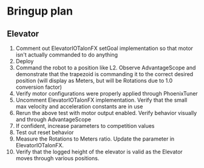 # Bringup plan

## Elevator
1. Comment out ElevatorIOTalonFX setGoal implementation so that motor isn't actually commanded to do anything
1. Deploy
1. Command the robot to a position like L2. Observe AdvantageScope and demonstrate that the trapezoid is commanding it to the correct desired position (will display as Meters, but will be Rotations due to 1.0 conversion factor)
1. Verify motor configurations were properly applied through PhoenixTuner
1. Uncomment ElevatorIOTalonFX implementation. Verify that the small max velocity and acceleration constants are in use
1. Rerun the above test with motor output enabled. Verify behavior visually and through AdvantageScope
1. If confident, increase parameters to competition values
1. Test out reset behavior
1. Measure the Rotations to Meters ratio. Update the parameter in ElevatorIOTalonFX.
1. Verify that the logged height of the elevator is valid as the Elevator moves through various positions.
